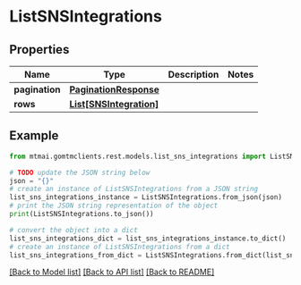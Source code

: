 # ListSNSIntegrations


## Properties

Name | Type | Description | Notes
------------ | ------------- | ------------- | -------------
**pagination** | [**PaginationResponse**](PaginationResponse.md) |  | 
**rows** | [**List[SNSIntegration]**](SNSIntegration.md) |  | 

## Example

```python
from mtmai.gomtmclients.rest.models.list_sns_integrations import ListSNSIntegrations

# TODO update the JSON string below
json = "{}"
# create an instance of ListSNSIntegrations from a JSON string
list_sns_integrations_instance = ListSNSIntegrations.from_json(json)
# print the JSON string representation of the object
print(ListSNSIntegrations.to_json())

# convert the object into a dict
list_sns_integrations_dict = list_sns_integrations_instance.to_dict()
# create an instance of ListSNSIntegrations from a dict
list_sns_integrations_from_dict = ListSNSIntegrations.from_dict(list_sns_integrations_dict)
```
[[Back to Model list]](../README.md#documentation-for-models) [[Back to API list]](../README.md#documentation-for-api-endpoints) [[Back to README]](../README.md)


